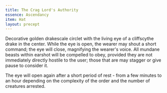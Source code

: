 ```yaml
---
title: The Crag Lord's Authority
essence: Ascendancy
item: Hat
layout: precept
---
```


Decorative golden drakescale circlet with the living eye of a cliffscythe drake in the center. While the eye is open, the wearer may shout a short command; the eye will close, magnifying the wearer's voice. All mundane beasts within earshot will be compelled to obey, provided they are not immediately directly hostile to the user; those that are may stagger or give pause to consider it.

The eye will open again after a short period of rest - from a few minutes to an hour depending on the complexity of the order and the number of creatures arrested.
